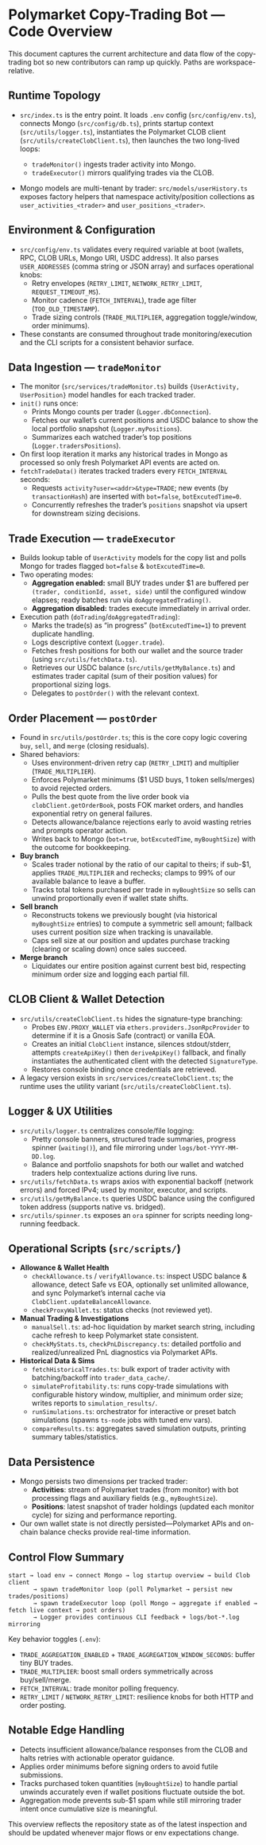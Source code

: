 # Polymarket Copy-Trading Bot — Code Overview

This document captures the current architecture and data flow of the copy-trading bot so new contributors can ramp up quickly. Paths are workspace-relative.

## Runtime Topology

- `src/index.ts` is the entry point. It loads `.env` config (`src/config/env.ts`), connects Mongo (`src/config/db.ts`), prints startup context (`src/utils/logger.ts`), instantiates the Polymarket CLOB client (`src/utils/createClobClient.ts`), then launches the two long-lived loops:
  - `tradeMonitor()` ingests trader activity into Mongo.
  - `tradeExecutor()` mirrors qualifying trades via the CLOB.

- Mongo models are multi-tenant by trader: `src/models/userHistory.ts` exposes factory helpers that namespace activity/position collections as `user_activities_<trader>` and `user_positions_<trader>`.

## Environment & Configuration

- `src/config/env.ts` validates every required variable at boot (wallets, RPC, CLOB URLs, Mongo URI, USDC address). It also parses `USER_ADDRESSES` (comma string or JSON array) and surfaces operational knobs:
  - Retry envelopes (`RETRY_LIMIT`, `NETWORK_RETRY_LIMIT`, `REQUEST_TIMEOUT_MS`).
  - Monitor cadence (`FETCH_INTERVAL`), trade age filter (`TOO_OLD_TIMESTAMP`).
  - Trade sizing controls (`TRADE_MULTIPLIER`, aggregation toggle/window, order minimums).
- These constants are consumed throughout trade monitoring/execution and the CLI scripts for a consistent behavior surface.

## Data Ingestion — `tradeMonitor`

- The monitor (`src/services/tradeMonitor.ts`) builds `{UserActivity, UserPosition}` model handles for each tracked trader.
- `init()` runs once:
  - Prints Mongo counts per trader (`Logger.dbConnection`).
  - Fetches our wallet’s current positions and USDC balance to show the local portfolio snapshot (`Logger.myPositions`).
  - Summarizes each watched trader’s top positions (`Logger.tradersPositions`).
- On first loop iteration it marks any historical trades in Mongo as processed so only fresh Polymarket API events are acted on.
- `fetchTradeData()` iterates tracked traders every `FETCH_INTERVAL` seconds:
  - Requests `activity?user=<addr>&type=TRADE`; new events (by `transactionHash`) are inserted with `bot=false`, `botExcutedTime=0`.
  - Concurrently refreshes the trader’s `positions` snapshot via upsert for downstream sizing decisions.

## Trade Execution — `tradeExecutor`

- Builds lookup table of `UserActivity` models for the copy list and polls Mongo for trades flagged `bot=false` & `botExcutedTime=0`.
- Two operating modes:
  - **Aggregation enabled:** small BUY trades under $1 are buffered per `(trader, conditionId, asset, side)` until the configured window elapses; ready batches run via `doAggregatedTrading()`.
  - **Aggregation disabled:** trades execute immediately in arrival order.
- Execution path (`doTrading`/`doAggregatedTrading`):
  - Marks the trade(s) as “in progress” (`botExcutedTime=1`) to prevent duplicate handling.
  - Logs descriptive context (`Logger.trade`).
  - Fetches fresh positions for both our wallet and the source trader (using `src/utils/fetchData.ts`).
  - Retrieves our USDC balance (`src/utils/getMyBalance.ts`) and estimates trader capital (sum of their position values) for proportional sizing logs.
  - Delegates to `postOrder()` with the relevant context.

## Order Placement — `postOrder`

- Found in `src/utils/postOrder.ts`; this is the core copy logic covering `buy`, `sell`, and `merge` (closing residuals).
- Shared behaviors:
  - Uses environment-driven retry cap (`RETRY_LIMIT`) and multiplier (`TRADE_MULTIPLIER`).
  - Enforces Polymarket minimums ($1 USD buys, 1 token sells/merges) to avoid rejected orders.
  - Pulls the best quote from the live order book via `clobClient.getOrderBook`, posts FOK market orders, and handles exponential retry on general failures.
  - Detects allowance/balance rejections early to avoid wasting retries and prompts operator action.
  - Writes back to Mongo (`bot=true`, `botExcutedTime`, `myBoughtSize`) with the outcome for bookkeeping.
- **Buy branch**
  - Scales trader notional by the ratio of our capital to theirs; if sub-$1, applies `TRADE_MULTIPLIER` and rechecks; clamps to 99% of our available balance to leave a buffer.
  - Tracks total tokens purchased per trade in `myBoughtSize` so sells can unwind proportionally even if wallet state shifts.
- **Sell branch**
  - Reconstructs tokens we previously bought (via historical `myBoughtSize` entries) to compute a symmetric sell amount; fallback uses current position size when tracking is unavailable.
  - Caps sell size at our position and updates purchase tracking (clearing or scaling down) once sales succeed.
- **Merge branch**
  - Liquidates our entire position against current best bid, respecting minimum order size and logging each partial fill.

## CLOB Client & Wallet Detection

- `src/utils/createClobClient.ts` hides the signature-type branching:
  - Probes `ENV.PROXY_WALLET` via `ethers.providers.JsonRpcProvider` to determine if it is a Gnosis Safe (contract) or vanilla EOA.
  - Creates an initial `ClobClient` instance, silences stdout/stderr, attempts `createApiKey()` then `deriveApiKey()` fallback, and finally instantiates the authenticated client with the detected `SignatureType`.
  - Restores console binding once credentials are retrieved.
- A legacy version exists in `src/services/createClobClient.ts`; the runtime uses the utility variant (`src/utils/createClobClient.ts`).

## Logger & UX Utilities

- `src/utils/logger.ts` centralizes console/file logging:
  - Pretty console banners, structured trade summaries, progress spinner (`waiting()`), and file mirroring under `logs/bot-YYYY-MM-DD.log`.
  - Balance and portfolio snapshots for both our wallet and watched traders help contextualize actions during live runs.
- `src/utils/fetchData.ts` wraps axios with exponential backoff (network errors) and forced IPv4; used by monitor, executor, and scripts.
- `src/utils/getMyBalance.ts` queries USDC balance using the configured token address (supports native vs. bridged).
- `src/utils/spinner.ts` exposes an `ora` spinner for scripts needing long-running feedback.

## Operational Scripts (`src/scripts/`)

- **Allowance & Wallet Health**
  - `checkAllowance.ts` / `verifyAllowance.ts`: inspect USDC balance & allowance, detect Safe vs EOA, optionally set unlimited allowance, and sync Polymarket’s internal cache via `ClobClient.updateBalanceAllowance`.
  - `checkProxyWallet.ts`: status checks (not reviewed yet).
- **Manual Trading & Investigations**
  - `manualSell.ts`: ad-hoc liquidation by market search string, including cache refresh to keep Polymarket state consistent.
  - `checkMyStats.ts`, `checkPnLDiscrepancy.ts`: detailed portfolio and realized/unrealized PnL diagnostics via Polymarket APIs.
- **Historical Data & Sims**
  - `fetchHistoricalTrades.ts`: bulk export of trader activity with batching/backoff into `trader_data_cache/`.
  - `simulateProfitability.ts`: runs copy-trade simulations with configurable history window, multiplier, and minimum order size; writes reports to `simulation_results/`.
  - `runSimulations.ts`: orchestrator for interactive or preset batch simulations (spawns `ts-node` jobs with tuned env vars).
  - `compareResults.ts`: aggregates saved simulation outputs, printing summary tables/statistics.

## Data Persistence

- Mongo persists two dimensions per tracked trader:
  - **Activities**: stream of Polymarket trades (from monitor) with bot processing flags and auxiliary fields (e.g., `myBoughtSize`).
  - **Positions**: latest snapshot of trader holdings (updated each monitor cycle) for sizing and performance reporting.
- Our own wallet state is not directly persisted—Polymarket APIs and on-chain balance checks provide real-time information.

## Control Flow Summary

```
start → load env → connect Mongo → log startup overview → build Clob client
       → spawn tradeMonitor loop (poll Polymarket → persist new trades/positions)
       → spawn tradeExecutor loop (poll Mongo → aggregate if enabled → fetch live context → post orders)
       → Logger provides continuous CLI feedback + logs/bot-*.log mirroring
```

Key behavior toggles (`.env`):

- `TRADE_AGGREGATION_ENABLED` + `TRADE_AGGREGATION_WINDOW_SECONDS`: buffer tiny BUY trades.
- `TRADE_MULTIPLIER`: boost small orders symmetrically across buy/sell/merge.
- `FETCH_INTERVAL`: trade monitor polling frequency.
- `RETRY_LIMIT` / `NETWORK_RETRY_LIMIT`: resilience knobs for both HTTP and order posting.

## Notable Edge Handling

- Detects insufficient allowance/balance responses from the CLOB and halts retries with actionable operator guidance.
- Applies order minimums before signing orders to avoid futile submissions.
- Tracks purchased token quantities (`myBoughtSize`) to handle partial unwinds accurately even if wallet positions fluctuate outside the bot.
- Aggregation mode prevents sub-$1 spam while still mirroring trader intent once cumulative size is meaningful.

This overview reflects the repository state as of the latest inspection and should be updated whenever major flows or env expectations change.

